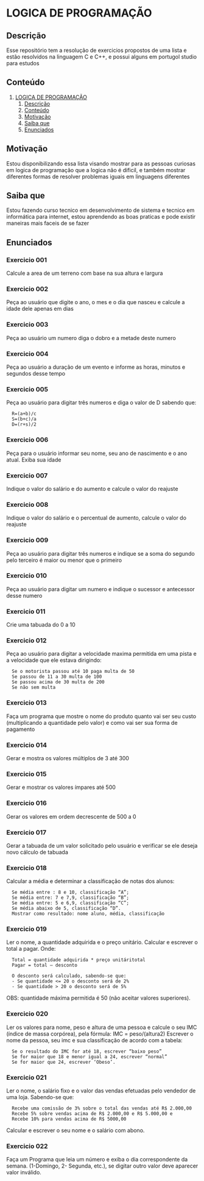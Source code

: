 # LOGICA DE PROGRAMAÇÃO
## Descrição
Esse repositório tem a resolução de exercicios propostos de uma lista e estão resolvidos na linguagem C e C++, e possui alguns em portugol studio para estudos
## Conteúdo
1. [LOGICA DE PROGRAMAÇÃO](#logica-de-programação)
   1. [Descrição](#descrição)
   2. [Conteúdo](#conteúdo)
   3. [Motivação](#motivação)
   5. [Saiba que](#saiba-que)
   6. [Enunciados](#enunciados)
## Motivação
Estou disponibilizando essa lista visando mostrar para as pessoas curiosas em logica de programação que a logica não é dificil, e também mostrar diferentes formas de resolver problemas iguais em linguagens diferentes
## Saiba que
Estou fazendo curso tecnico em desenvolvimento de sistema e tecnico em informática para internet, estou aprendendo as boas praticas e pode existir maneiras mais faceis de se fazer
## Enunciados
### Exercicio 001
Calcule a area de um terreno com base na sua altura e largura
### Exercicio 002
Peça ao usuário que digite o ano, o mes e o dia que nasceu e calcule a idade dele apenas em dias
### Exercicio 003
Peça ao usuário um numero diga o dobro e a metade deste numero
### Exercicio 004 
Peça ao usuário a duração de um evento e informe as horas, minutos e segundos desse tempo
### Exercicio 005
Peça ao usuário para digitar três numeros e diga o valor de D sabendo que:

      R=(a+b)/c
      S=(b+c)/a
      D=(r+s)/2

### Exercicio 006
Peça para o usuário informar seu nome, seu ano de nascimento e o ano atual. Exiba sua idade
### Exercicio 007
Indique o valor do salário e do aumento e calcule o valor do reajuste
### Exercicio 008
Indique o valor do salário e o percentual de aumento, calcule o valor do reajuste
### Exercicio 009
Peça ao usuário para digitar três numeros e indique se a soma do segundo pelo terceiro é maior ou menor que o primeiro
### Exercicio 010
Peça ao usuário para digitar um numero e indique o sucessor e antecessor desse numero
### Exercicio 011
Crie uma tabuada do 0 a 10
### Exercicio 012
Peça ao usuário para digitar a velocidade maxima permitida em uma pista e a velocidade que ele estava dirigindo:

      Se o motorista passou até 10 paga multa de 50
      Se passou de 11 a 30 multa de 100
      Se passou acima de 30 multa de 200
      Se não sem multa
      
### Exercicio 013
Faça um programa que mostre o nome do produto quanto vai ser seu custo (multiplicando a quantidade pelo valor) e como vai ser sua forma de pagamento 
### Exercicio 014
Gerar e mostra os valores múltiplos de 3 até 300
### Exercicio 015
Gerar e mostrar os valores ímpares até 500
### Exercicio 016
Gerar os valores em ordem decrescente de 500 a 0
### Exercicio 017
Gerar a tabuada de um valor solicitado pelo usuário e verificar se ele deseja novo cálculo de tabuada
### Exercicio 018
Calcular a média e determinar a classificação de notas dos alunos:

      Se média entre : 8 e 10, classificação “A”; 
      Se média entre: 7 e 7,9, classificação “B”; 
      Se média entre: 5 e 6,9, classificação “C”; 
      Se média abaixo de 5, classificação “D”. 
      Mostrar como resultado: nome aluno, média, classificação
      
### Exercicio 019
Ler o nome, a quantidade adquirida e o preço unitário. Calcular e escrever o total a pagar. Onde: 

      Total = quantidade adquirida * preço unitáritotal
      Pagar = total – desconto
      
      O desconto será calculado, sabendo-se que:
      - Se quantidade <= 20 o desconto será de 2%
      - Se quantidade > 20 o desconto será de 5%

OBS: quantidade máxima permitida é 50 (não aceitar valores superiores).
### Exercicio 020
Ler os valores para nome, peso e altura de uma pessoa e calcule o seu IMC (índice de
massa corpórea), pela fórmula: IMC = peso/(altura2)
Escrever o nome da pessoa, seu imc e sua classificação de acordo com a tabela:

      Se o resultado do IMC for até 18, escrever “baixo peso” 
      Se for maior que 18 e menor igual a 24, escrever “normal”
      Se for maior que 24, escrever ‘Obeso’.
### Exercicio 021
Ler o nome, o salário fixo e o valor das vendas efetuadas pelo vendedor de uma loja.
Sabendo-se que:

      Recebe uma comissão de 3% sobre o total das vendas até R$ 2.000,00
      Recebe 5% sobre vendas acima de R$ 2.000,00 e R$ 5.000,00 e
      Recebe 10% para vendas acima de R$ 5000,00
      
Calcular e escrever o seu nome e o salário com abono.
### Exercicio 022
Faça um Programa que leia um número e exiba o dia correspondente da semana. (1-Domingo, 2- Segunda, etc.), se digitar outro valor deve aparecer valor inválido.
